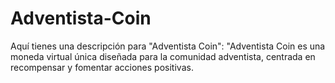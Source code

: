 # Adventista-Coin
Aquí tienes una descripción para "Adventista Coin":  "Adventista Coin es una moneda virtual única diseñada para la comunidad adventista, centrada en recompensar y fomentar acciones positivas. 

